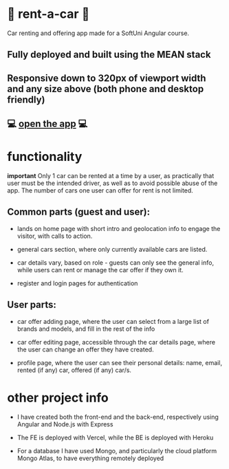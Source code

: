 # 🚗 <strong>rent-a-car</strong> 🚗

Car renting and offering app made for a SoftUni Angular course.

## Fully deployed and built using the MEAN stack

## Responsive down to 320px of viewport width and any size above (both phone and desktop friendly)

## 💻 [open the app](https://rent-a-car-770jm5bv7-apostolsavov.vercel.app/) 💻

# <strong>functionality</strong>

**important**
Only 1 car can be rented at a time by a user, as practically that user must be the intended driver, as well as to avoid possible abuse of the app.
The number of cars one user can offer for rent is not limited.

## Common parts (guest and user):

- lands on home page with short intro and geolocation info to engage the visitor, with calls to action.

- general cars section, where only currently available cars are listed.

- car details vary, based on role - guests can only see the general info, while users can rent or manage the car offer if they own it.

- register and login pages for authentication

## User parts:

- car offer adding page, where the user can select from a large list of brands and models, and fill in the rest of the info

- car offer editing page, accessible through the car details page, where the user can change an offer they have created.

- profile page, where the user can see their personal details: name, email, rented (if any) car, offered (if any) car/s.

# other project info

- I have created both the front-end and the back-end, respectively using Angular and Node.js with Express

- The FE is deployed with Vercel, while the BE is deployed with Heroku

- For a database I have used Mongo, and particularly the cloud platform Mongo Atlas, to have everything remotely deployed
